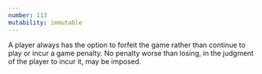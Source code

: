 ```yaml
---
number: 113
mutability: immutable
---
```


A player always has the option to forfeit the game rather than continue to play or incur a game penalty. No penalty worse than losing, in the judgment of the player to incur it, may be imposed.
